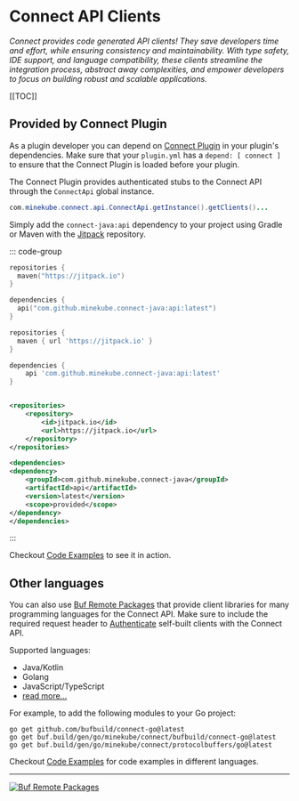 # Connect API Clients

_Connect provides code generated API clients!
They save developers time and effort,
while ensuring consistency and maintainability.
With type safety, IDE support, and language compatibility,
these clients streamline the integration process,
abstract away complexities, and empower developers to
focus on building robust and scalable applications._

[[TOC]]

## Provided by Connect Plugin

As a plugin developer you can depend on [Connect Plugin](/guide/connectors/plugin) in your plugin's dependencies.
Make sure that your `plugin.yml` has a `depend: [ connect ]` to ensure that the Connect Plugin is loaded before your
plugin.

The Connect Plugin provides authenticated stubs to the Connect API through the `ConnectApi` global instance.

```java [Main.java <VPBadge>Java</VPBadge>]
com.minekube.connect.api.ConnectApi.getInstance().getClients()...
```

Simply add the `connect-java:api` dependency to your project using Gradle or Maven with the
[Jitpack](https://jitpack.io/#minekube/connect-java) repository.

::: code-group

```kotlin [build.gradle.kts <VPBadge>Gradle Kotlin</VPBadge>]
repositories {
  maven("https://jitpack.io")
}

dependencies {
  api("com.github.minekube.connect-java:api:latest")
}
```

```groovy [build.gradle <VPBadge>Gradle Groovy</VPBadge>]
repositories {
  maven { url 'https://jitpack.io' }
}

dependencies {
    api 'com.github.minekube.connect-java:api:latest'
}
```

```xml [pom.xml <VPBadge>Maven</VPBadge>]

<repositories>
    <repository>
        <id>jitpack.io</id>
        <url>https://jitpack.io</url>
    </repository>
</repositories>

<dependencies>
<dependency>
    <groupId>com.github.minekube.connect-java</groupId>
    <artifactId>api</artifactId>
    <version>latest</version>
    <scope>provided</scope>
</dependency>
</dependencies>
```

:::

Checkout [Code Examples](/guide/api/examples) to see it in action.

## Other languages

You can also use
[Buf Remote Packages](https://buf.build/minekube/connect/assets/main)
that provide client libraries for many programming languages for the Connect API.
Make sure to include the required request header to [Authenticate](/guide/api/authentication) self-built clients with
the Connect API.

Supported languages:

- Java/Kotlin
- Golang
- JavaScript/TypeScript
- [read more...](https://buf.build/docs/bsr/remote-packages/overview/)

For example, to add the following modules to your Go project:

```shell
go get github.com/bufbuild/connect-go@latest
go get buf.build/gen/go/minekube/connect/bufbuild/connect-go@latest
go get buf.build/gen/go/minekube/connect/protocolbuffers/go@latest
```

Checkout [Code Examples](/guide/api/examples) for code examples in different languages.

---

[![Buf Remote Packages](/images/bufbuild-assets.png)](https://buf.build/minekube/connect/assets/main)
